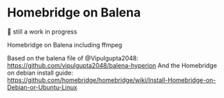 # Homebridge on Balena

:construction_worker: still a work in progress

Homebridge on Balena including ffmpeg 

Based on the balena file of @Vipulgupta2048: https://github.com/vipulgupta2048/balena-hyperion
And the Homebridge on debian install guide: https://github.com/homebridge/homebridge/wiki/Install-Homebridge-on-Debian-or-Ubuntu-Linux
